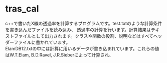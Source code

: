 # tras_cal
c++で書いたX線の透過率を計算するプログラムです。test.txtのような計算条件を書き込んだファイルを読み込み、
透過率の計算を行います。計算結果はテキストファイルとして出力されます。クラスや関数の役割、説明などはすべてヘッダーファイルに書かれています。  
ElamDB12.txtの中には計算に用いるデータが書き込まれています。これらの値はW.T.Elam, B.D.Ravel, J.R.Sieberによって計算され、
